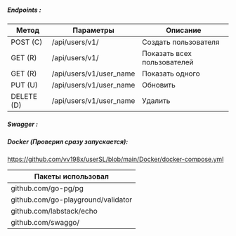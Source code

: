##### Endpoints :
#####
| Метод      | Параметры               | Описание                    |
|------------|-------------------------|-----------------------------| 
| POST (C)   | /api/users/v1/          | Создать пользователя        | 
| GET (R)    | /api/users/v1/          | Показать всех пользователей | 
| GET (R)    | /api/users/v1/user_name | Показать одного             | 
| PUT (U)    | /api/users/v1/user_name | Обновить                    | 
| DELETE (D) | /api/users/v1/user_name | Удалить                     | 

##### Swagger :
#####

##### Docker (Проверил сразу запускается):
#####
https://github.com/vv198x/userSL/blob/main/Docker/docker-compose.yml


| Пакеты использовал                  |
|-------------------------------------|
| github.com/go-pg/pg                 |
| github.com/go-playground/validator  |
| github.com/labstack/echo  |
| github.com/swaggo/  |

